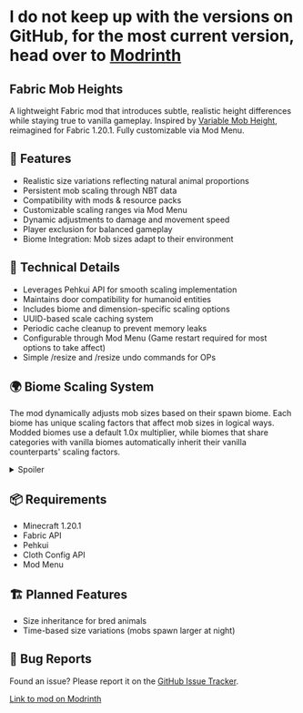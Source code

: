 # **I do not keep up with the versions on GitHub, for the most current version, head over to [Modrinth](https://modrinth.com/mod/fabric-mob-heights)**

## Fabric Mob Heights

A lightweight Fabric mod that introduces subtle, realistic height differences while staying true to vanilla gameplay. Inspired by [Variable Mob Height](https://www.curseforge.com/minecraft/mc-mods/vmh), reimagined for Fabric 1.20.1. Fully customizable via Mod Menu.

## 🎯 Features

 - Realistic size variations reflecting natural animal proportions
 - Persistent mob scaling through NBT data   
 - Compatibility with mods & resource packs
 - Customizable scaling ranges via Mod Menu
 - Dynamic adjustments to damage and movement speed
 - Player exclusion for balanced gameplay
 - Biome Integration: Mob sizes adapt to their environment

## 🔧 Technical Details

- Leverages Pehkui API for smooth scaling implementation
- Maintains door compatibility for humanoid entities
- Includes biome and dimension-specific scaling options
- UUID-based scale caching system
- Periodic cache cleanup to prevent memory leaks
- Configurable through Mod Menu (Game restart required for most options to take affect)
- Simple /resize <size> and /resize undo commands for OPs

## 🌍 Biome Scaling System

The mod dynamically adjusts mob sizes based on their spawn biome. Each biome has unique scaling factors that affect mob sizes in logical ways. Modded biomes use a default 1.0x multiplier, while biomes that share categories with vanilla biomes automatically inherit their vanilla counterparts' scaling factors.

<details>
<summary>Spoiler</summary>

| Biome Type | Size Multiplier | Reasoning |
|------------|-----------------|-----------|
| Jungle | 1.3x (30% larger) | Abundant resources and space |
| Desert | 1.2x (20% larger) | Adaptation to open terrain |
| Plains | 1.0x (baseline) | Standard reference size |
| Swamp | 0.8x (20% smaller) | Dense vegetation adaptation |
| Mountains | 1.15x (15% larger) | Higher altitude adaptation |
| Forest | 0.9x (10% smaller) | Forest canopy adaptation |
| Savanna | 1.1x (10% larger) | Open grassland adaptation |
| Tundra | 1.2x (20% larger) | Cold climate adaptation |
| Beach | 0.85x (15% smaller) | Coastal environment adaptation |
| Ocean | 1.25x (25% larger) | Aquatic environment adaptation |

</details>



## 📦 Requirements

- Minecraft 1.20.1
- Fabric API
- Pehkui
- Cloth Config API
- Mod Menu

## 🏗️ Planned Features
- Size inheritance for bred animals
- Time-based size variations (mobs spawn larger at night)

## 🐛 Bug Reports

Found an issue? Please report it on the [GitHub Issue Tracker](https://github.com/ghostmalls/Fabric-Mob-Height/issues).

[Link to mod on Modrinth](https://modrinth.com/mod/fabric-mob-heights)
